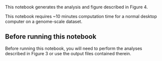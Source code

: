 This notebook generates the analysis and figure described in Figure 4.

This notebook requires ~10 minutes computation time for a normal desktop computer on a genome-scale dataset.

## Before running this notebook

Before running this notebook, you will need to perform the analyses described in Figure 3 or use the output files contained therein.